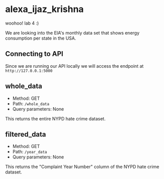# alexa_ijaz_krishna
woohoo! lab 4 :)

We are looking into the EIA's monthly data set that shows energy consumption per state in the USA.

## Connecting to API
Since we are running our API locally we will access the endpoint at ```http://127.0.0.1:5000``` 

## whole_data
- Method: GET
- Path: ```/whole_data```
- Query parameters: None

This returns the entire NYPD hate crime dataset.

## filtered_data
- Method: GET
- Path: ```/year_data```
- Query parameters: None

This returns the "Complaint Year Number" column of the NYPD hate crime dataset.